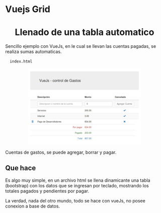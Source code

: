 # Vuejs Grid


<h1 align="center">Llenado de una tabla automatico</h1>


Sencillo ejemplo con VueJs, en le cual se llevan las cuentas pagadas, se realiza sumas automaticas.


``` bash
  index.html
```
<p align="center">
    <img src="./src/gastosvuejs.png" width="360px">
</p>
Cuentas de gastos, se puede agregar, borrar y pagar.

## Que hace
Es algo muy simple, en un archivo html se llena dinamicante una tabla (bootstrap) con los datos que se ingresan por teclado, mostrando los totales pagados y pendientes por pagar.

La verdad, nada del otro mundo, todo se hace con vueJs, no posee conexion a base de datos.